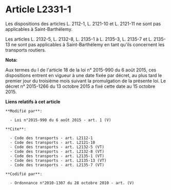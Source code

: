 # Article L2331-1

Les dispositions des articles L. 2112-1, L. 2121-10 et L. 2121-11 ne sont pas applicables à Saint-Barthélemy. 

Les articles L. 2132-5, 
L. 2132-8, L. 2135-1 à L. 2135-3, L. 2135-7 et L. 2135-13 ne sont pas applicables à Saint-Barthélemy en tant qu'ils
concernent les transports routiers.

**Nota:**

Aux termes du I de l'article 18 de la loi n° 2015-990 du 6 août 2015, ces dispositions entrent en vigueur à une date fixée
par décret, au plus tard le premier jour du troisième mois suivant la promulgation de la présente loi. Le décret n° 2015-1266
du 13 octobre 2015 a fixé cette date au 15 octobre 2015.

**Liens relatifs à cet article**

	**Modifié par**:

	  - Loi n°2015-990 du 6 août 2015 - art. 1 (V)

	**Cite**:

	  - Code des transports - art. L2112-1
	  - Code des transports - art. L2121-10
	  - Code des transports - art. L2132-5 (VT)
	  - Code des transports - art. L2132-8 (VT)
	  - Code des transports - art. L2135-1 (VT)
	  - Code des transports - art. L2135-13 (VT)
	  - Code des transports - art. L2135-7 (VT)

	**Codifié par**:

	  - Ordonnance n°2010-1307 du 28 octobre 2010 - art. (V)

